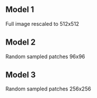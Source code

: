 ## Model 1
Full image rescaled to 512x512

## Model 2
Random sampled patches 96x96

## Model 3
Random sampled patches 256x256
